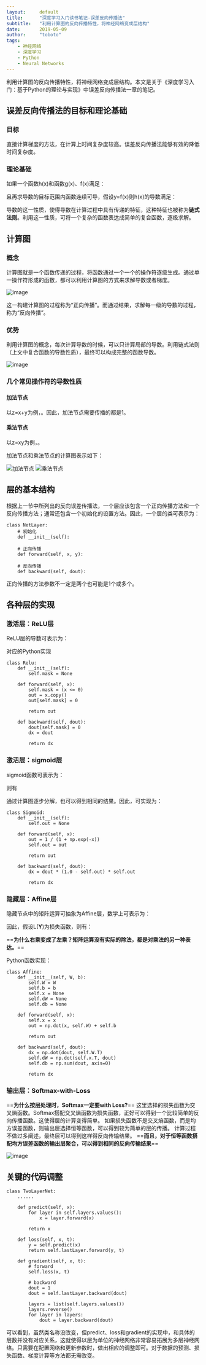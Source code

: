 ```yaml
---
layout:     default
title:      "深度学习入门读书笔记-误差反向传播法"
subtitle:   "利用计算图的反向传播特性，将神经网络变成层结构"
date:       2019-05-09
author:     "toboto"
tags:
    - 神经网络
    - 深度学习
    - Python
    - Neural Networks
---
```


利用计算图的反向传播特性，将神经网络变成层结构。本文是关于《深度学习入门：基于Python的理论与实现》中误差反向传播法一章的笔记。

## 误差反向传播法的目标和理论基础
### 目标
直接计算梯度的方法，在计算上时间复杂度较高。误差反向传播法能够有效的降低时间复杂度。

### 理论基础
如果一个函数h(x)和函数g(x)、f(x)满足：
<script type='text/javascript'>
ele = document.createElement("div");
latex = "h(x)=g(f(x))";
katex.render(latex, ele , katexEqu);
document.write(ele.outerHTML);
</script>
且再求导数的目标范围内函数连续可导，假设y=f(x)则h(x)的导数满足：
<script type='text/javascript'>
ele = document.createElement("div");
latex = "\\frac{dh(x)}{dx}=\\frac{dg(y)}{dy}\\cdot\\frac{dy}{dx}";
katex.render(latex, ele , katexEqu);
document.write(ele.outerHTML);
</script>
导数的这一性质，使得导数在计算过程中具有传递的特征，这种特征也被称为**链式法则**。利用这一性质，可将一个复杂的函数表达成简单的复合函数，逐级求解。

## 计算图
### 概念
计算图就是一个函数传递的过程，将函数通过一个一个的操作符逐级生成。通过单一操作符形成的函数，都可以利用计算图的方式来求解导数或者梯度。

![image](http://www.ituring.com.cn/figures/2018/DeepLearning/060.png)

这一构建计算图的过程称为“正向传播”。而通过结果，求解每一级的导数的过程，称为“反向传播”。

### 优势
利用计算图的概念，每次计算导数的时候，可以只计算局部的导数。利用链式法则（上文中复合函数的导数性质），最终可以构成完整的函数导数。

![image](http://www.ituring.com.cn/figures/2018/DeepLearning/065.png)

### 几个常见操作符的导数性质
#### 加法节点
以z=x+y为例，<span id='kinline1'></span>。因此，加法节点需要传播的都是1。

#### 乘法节点

以z=xy为例，<span id='kinline2'></span>。
<script type='text/javascript'>
ele = document.getElementById('kinline1');
latex = "\\frac{\\partial z}{\\partial x}=\\frac{\\partial z}{\\partial y}=1";
katex.render(latex, ele , katexInline);
ele = document.getElementById('kinline2');
latex = "\\frac{\\partial z}{\\partial x}=y, \\frac{\\partial z}{\\partial y}=x";
katex.render(latex, ele , katexInline);
</script>

加法节点和乘法节点的计算图表示如下：

![加法节点](http://www.ituring.com.cn/figures/2018/DeepLearning/067.png)
![乘法节点](http://www.ituring.com.cn/figures/2018/DeepLearning/070.png)

## 层的基本结构
根据上一节中所列出的反向误差传播法，一个层应该包含一个正向传播方法和一个反向传播方法；通常还包含一个初始化的设置方法。因此，一个层的类可表示为：

```
class NetLayer:
    # 初始化
    def __init__(self):

    # 正向传播
    def forward(self, x, y):

    # 反向传播
    def backward(self, dout):

```
正向传播的方法参数不一定是两个也可能是1个或多个。


## 各种层的实现

### 激活层：ReLU层
ReLU层的导数可表示为：
<script type='text/javascript'>
ele = document.createElement("div");
latex = "\\frac{\\partial y}{\\partial x} = \\begin{cases}";
latex += "1 &\\text{if } x \\gt 0 \\\\ 0 &\\text{if } x \\leq 0 \\end{cases}";
katex.render(latex, ele , katexEqu);
document.write(ele.outerHTML);
</script>
对应的Python实现
```
class Relu:
    def __init__(self):
        self.mask = None

    def forward(self, x):
        self.mask = (x <= 0)
        out = x.copy()
        out[self.mask] = 0

        return out

    def backward(self, dout):
        dout[self.mask] = 0
        dx = dout

        return dx
```

### 激活层：sigmoid层
sigmoid函数可表示为：
<script type='text/javascript'>
ele = document.createElement("div");
latex = "y = \\frac{1}{1+e^{-x}}";
katex.render(latex, ele , katexEqu);
document.write(ele.outerHTML);
</script>
则有
<script type='text/javascript'>
ele = document.createElement("div");
latex = "\\begin{aligned}";
latex += "\\frac{\\partial y}{\\partial x} &= \\frac{e^{-x}}{(1+e^{-x})^2} \\\\";
latex += "&=\\frac{1}{(1+e^{-x})}\\cdot\\frac{e^{-x}}{(1+e^{-x})} \\\\ &=y(1-y) \\end{aligned}";
katex.render(latex, ele , katexEqu);
document.write(ele.outerHTML);
</script>
通过计算图逐步分解，也可以得到相同的结果。因此，可实现为：
```
class Sigmoid:
    def __init__(self):
        self.out = None

    def forward(self, x):
        out = 1 / (1 + np.exp(-x))
        self.out = out

        return out

    def backward(self, dout):
        dx = dout * (1.0 - self.out) * self.out

        return dx
```

### 隐藏层：Affine层

隐藏节点中的矩阵运算可抽象为Affine层，数学上可表示为：
<script type='text/javascript'>
ele = document.createElement("div");
latex = "\\mathbf{X} \\cdot \\mathbf{W} + \\mathbf{B} = \\mathbf{Y}";
katex.render(latex, ele , katexEqu);
document.write(ele.outerHTML);
</script>
因此，假设L(**Y**)为损失函数，则有：
<script type='text/javascript'>
ele = document.createElement("div");
latex = "\\frac{\\partial L}{\\partial \\mathbf{X}} = \\frac{\\partial L}{\\partial \\mathbf{Y}}\\cdot\\frac{\\partial \\mathbf{Y}}{\\partial \\mathbf{X}}=\\frac{\\partial L}{\\partial \\mathbf{Y}}\\cdot \\mathbf{W}^T\\newline\\newline";
latex += "\\frac{\\partial L}{\\partial \\mathbf{W}} = \\frac{\\partial \\mathbf{Y}}{\\partial \\mathbf{W}}\\cdot\\frac{\\partial L}{\\partial \\mathbf{Y}}=\\mathbf{X}^T\\cdot\\frac{\\partial L}{\\partial \\mathbf{Y}}";
katex.render(latex, ele , katexEqu);
document.write(ele.outerHTML);
</script>
==**为什么右乘变成了左乘？矩阵运算没有实际的除法，都是对乘法的另一种表达。**==

Python函数实现：
```
class Affine:
    def __init__(self, W, b):
        self.W = W
        self.b = b
        self.x = None
        self.dW = None
        self.db = None

    def forward(self, x):
        self.x = x
        out = np.dot(x, self.W) + self.b

        return out

    def backward(self, dout):
        dx = np.dot(dout, self.W.T)
        self.dW = np.dot(self.x.T, dout)
        self.db = np.sum(dout, axis=0)

        return dx
```

### 输出层：Softmax-with-Loss
==**为什么按层处理时，Softmax一定要with Loss?**==
这里选择的损失函数为交叉熵函数。Softmax搭配交叉熵函数为损失函数，正好可以得到一个比较简单的反向传播函数。这使得层的计算变得简单。
如果损失函数不是交叉熵函数，而是均方误差函数，则输出层选择恒等函数，可以得到较为简单的层的传播。
计算过程不做过多阐述，最终层可以得到<span id='kinline3'></span>这样得反向传输结果。
==**而且，对于恒等函数搭配均方误差函数的输出层聚合，可以得到相同的反向传输结果**==
<script type='text/javascript'>
ele = document.getElementById('kinline3');
latex = "(y_1-t_1,y_2-t_2,\\cdots,y_N-t_N)";
katex.render(latex, ele , katexInline);
</script>

![image](http://www.ituring.com.cn/figures/2018/DeepLearning/091.png)

## 关键的代码调整
```
class TwoLayerNet:
    ......

    def predict(self, x):
        for layer in self.layers.values():
            x = layer.forward(x)

        return x

    def loss(self, x, t):
        y = self.predict(x)
        return self.lastLayer.forward(y, t)

    def gradient(self, x, t):
        # forward
        self.loss(x, t)

        # backward
        dout = 1
        dout = self.lastLayer.backward(dout)

        layers = list(self.layers.values())
        layers.reverse()
        for layer in layers:
            dout = layer.backward(dout)
```

可以看到，虽然类名称没改变，但predict、loss和gradient的实现中，和具体的层数并没有对应关系，这就使得以层为单位的神经网络非常容易拓展为多层神经网络。只需要在配置网络和更新参数时，做出相应的调整即可。对于数据的预测、损失函数、梯度计算等方法都无需改变。
